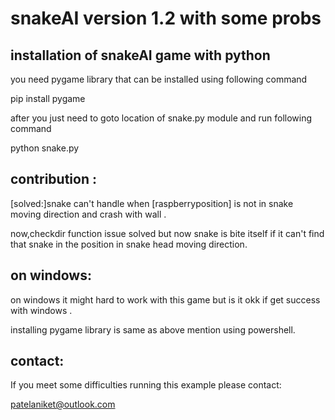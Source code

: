 snakeAI version 1.2 with some probs
==================================================================================================

 installation of snakeAI game with python 
-----------------------------------------
you need pygame library that can be installed using following command

pip install pygame

after you just need to goto location of snake.py module and run following command

python snake.py


contribution :
--------------
[solved:]snake can't handle when [raspberryposition] is not in snake moving direction and crash with wall .

now,checkdir function issue solved but now snake is bite itself if it can't find that snake in the position in  snake head moving direction. 

on windows:
------------
 on windows it might hard to work with this game but is it okk if get success with windows .
 
 installing pygame library is same as above mention using powershell.
	


contact:
----------
If you meet some difficulties running this example please contact:

patelaniket@outlook.com




